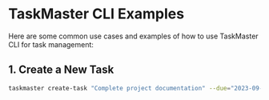 # TaskMaster CLI Examples

Here are some common use cases and examples of how to use TaskMaster CLI for task management:

## 1. Create a New Task

```bash
taskmaster create-task "Complete project documentation" --due="2023-09-30" --priority=high
